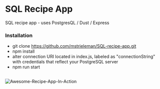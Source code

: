 # SQL Recipe App
SQL recipe app - uses PostgresQL / Dust / Express

### Installation
- git clone https://github.com/mstrieleman/SQL-recipe-app.git
- npm install
- alter connection URI located in index.js, labeled as "connectionString" with credentials that reflect your PostgreSQL server
- npm run start
##

![Awesome-Recipe-App-In-Action](https://media.giphy.com/media/Bp3V7dotAYV2hTWGrM/giphy.gif)
